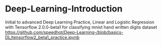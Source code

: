 # Deep-Learning-Introduction
Initial to advanced Deep Learning Practice,
Linear and Logistic Regression with Tensorflow 2.0.0-beta1 for classifying mnist hand written digits dataset https://github.com/speedhot/Deep-Learning-/blob/basics-DL/tensorflow2_beta1_practice.ipynb
